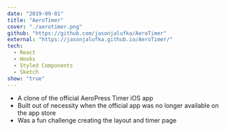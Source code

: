 ```yaml
---
date: "2019-09-01"
title: "AeroTimer"
cover: "./aerotimer.png"
github: "https://github.com/jasonjalufka/AeroTimer"
external: "https://jasonjalufka.github.io/AeroTimer/"
tech:
  - React
  - Hooks
  - Styled Components
  - Sketch
show: "true"
---
```


- A clone of the official AeroPress Timer iOS app
- Built out of necessity when the official app was no longer available on the app store
- Was a fun challenge creating the layout and timer page
